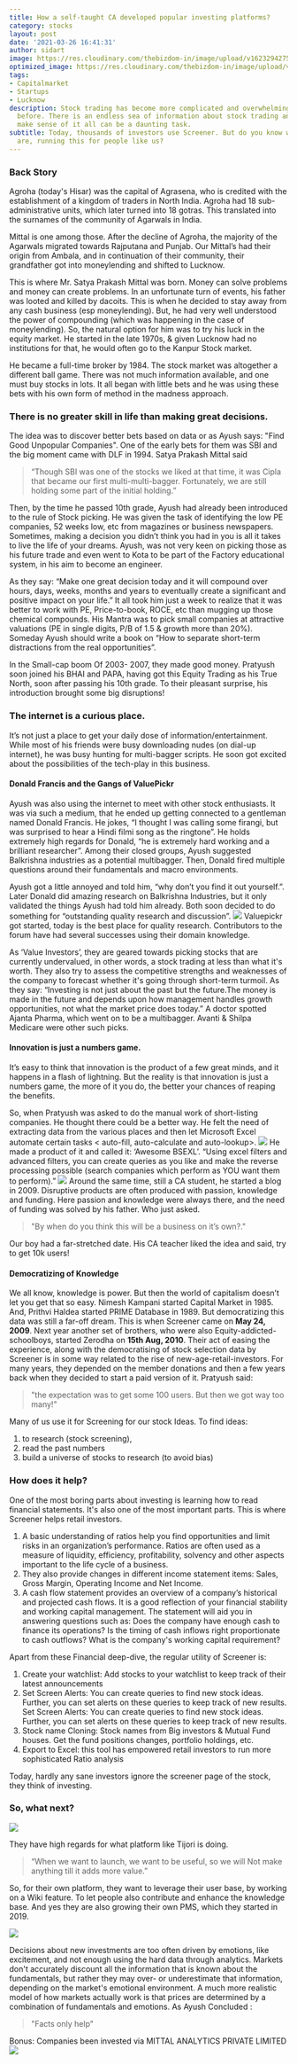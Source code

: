 ```yaml
---
title: How a self-taught CA developed popular investing platforms?
category: stocks
layout: post
date: '2021-03-26 16:41:31'
author: sidart
image: https://res.cloudinary.com/thebizdom-in/image/upload/v1623294275/Screener_bwrtpr.png
optimized_image: https://res.cloudinary.com/thebizdom-in/image/upload/v1623294275/Screener_bwrtpr.png
tags:
- Capitalmarket
- Startups
- Lucknow
description: Stock trading has become more complicated and overwhelming than ever
  before. There is an endless sea of information about stock trading and trying to
  make sense of it all can be a daunting task.
subtitle: Today, thousands of investors use Screener. But do you know who the folks
  are, running this for people like us?
---
```


### Back Story
Agroha (today's Hisar) was the capital of Agrasena, who is credited with the establishment of a kingdom of traders in North India. Agroha had 18 sub-administrative units, which later turned into 18 gotras. This translated into the surnames of the community of Agarwals in India. 

Mittal is one among those. After the decline of Agroha, the majority of the Agarwals migrated towards Rajputana and Punjab. Our Mittal’s had their origin from Ambala, and in continuation of their community, their grandfather got into moneylending and shifted to Lucknow.

This is where Mr. Satya Prakash Mittal was born. Money can solve problems and money can create problems. In an unfortunate turn of events, his father was looted and killed by dacoits. This is when he decided to stay away from any cash business (esp moneylending). But, he had very well understood the power of compounding (which was happening in the case of moneylending). So, the natural option for him was to try his luck in the equity market. He started in the late 1970s, & given Lucknow had no institutions for that, he would often go to the Kanpur Stock market.

He became a full-time broker by 1984. The stock market was altogether a different ball game. There was not much information available, and one must buy stocks in lots. It all began with little bets and he was using these bets with his own form of method in the madness approach.

### There is no greater skill in life than making great decisions.
The idea was to discover better bets based on data or as Ayush says: "Find Good Unpopular Companies". 
One of the early bets for them was SBI and the big moment came with DLF in 1994. Satya Prakash Mittal said 
> “Though SBI was one of the stocks we liked at that time, it was Cipla that became our first multi-multi-bagger. Fortunately, we are still holding some part of the initial holding.”

Then, by the time he passed 10th grade, Ayush had already been introduced to the rule of Stock picking.
He was given the task of identifying the low PE companies, 52 weeks low, etc from magazines or business newspapers. Sometimes, making a decision you didn’t think you had in you is all it takes to live the life of your dreams. 
Ayush, was not very keen on picking those as his future trade and even went to Kota to be part of the Factory educational system, in his aim to become an engineer.

As they say: “Make one great decision today and it will compound over hours, days, weeks, months and years to eventually create a significant and positive impact on your life.”
It all took him just a week to realize that it was better to work with PE, Price-to-book, ROCE, etc than mugging up those chemical compounds. His Mantra was to pick small companies at attractive valuations (PE in single digits, P/B of 1.5 & growth more than 20%). Someday Ayush should write a book on “How to separate short-term distractions from the real opportunities”.

In the Small-cap boom Of 2003- 2007, they made good money. Pratyush soon joined his BHAI and PAPA, having got this Equity Trading as his True North, soon after passing his 10th grade. To their pleasant surprise, his introduction brought some big disruptions!

### The internet is a curious place.
It’s not just a place to get your daily dose of information/entertainment. While most of his friends were busy downloading nudes (on dial-up internet), he was busy hunting for multi-bagger scripts. He soon got excited about the possibilities of the tech-play in this business.

#### Donald Francis and the Gangs of ValuePickr
Ayush was also using the internet to meet with other stock enthusiasts. It was via such a medium, that he ended up getting connected to a gentleman named Donald Francis. He jokes, “I thought I was calling some firangi, but was surprised to hear a Hindi filmi song as the ringtone”.
He holds extremely high regards for Donald, “he is extremely hard working and a brilliant researcher”. Among their closed groups, Ayush suggested Balkrishna industries as a potential multibagger. Then, Donald fired multiple questions around their fundamentals and macro environments.

Ayush got a little annoyed and told him, “why don’t you find it out yourself.”. Later Donald did amazing research on Balkrishna Industries, but it only validated the things Ayush had told him already. Both soon decided to do something for “outstanding quality research and discussion”.
![](https://pbs.twimg.com/media/ExaIO3XVIAAWPBF?format=png&name=small)
Valuepickr got started, today is the best place for quality research. Contributors to the forum have had several successes using their domain knowledge.

As ‘Value Investors’, they are geared towards picking stocks that are currently undervalued, in other words, a stock trading at less than what it's worth. They also try to assess the competitive strengths and weaknesses of the company to forecast whether it's going through short-term turmoil. As they say:
“Investing is not just about the past but the future.The money is made in the future and depends upon how management handles growth opportunities, not what the market price does today.”
A doctor spotted Ajanta Pharma, which went on to be a multibagger. Avanti & Shilpa Medicare were other such picks.

#### Innovation is just a numbers game.
It’s easy to think that innovation is the product of a few great minds, and it happens in a flash of lightning. But the reality is that innovation is just a numbers game, the more of it you do, the better your chances of reaping the benefits.

So, when Pratyush was asked to do the manual work of short-listing companies. He thought there could be a better way. He felt the need of extracting data from the various places and then let Microsoft Excel automate certain tasks < auto-fill, auto-calculate and auto-lookup>.
![](https://pbs.twimg.com/media/ExaJwwOU8AkHks_?format=png&name=small)
He made a product of it and called it: ‘Awesome BSEXL’. “Using excel filters and advanced filters, you can create queries as you like and make the reverse processing possible (search companies which perform as YOU want them to perform).”
![](https://pbs.twimg.com/media/ExaJtrpUUAMYOkq?format=png&name=small)
Around the same time, still a CA student, he started a blog in 2009. Disruptive products are often produced with passion, knowledge and funding. Here passion and knowledge were always there, and the need of funding was solved by his father. Who just asked.
> "By when do you think this will be a business on it’s own?." 

Our boy had a far-stretched date. His CA teacher liked the idea and said, try to get 10k users!

#### Democratizing of Knowledge
We all know, knowledge is power.
But then the world of capitalism doesn’t let you get that so easy. Nimesh Kampani started Capital Market in 1985. And, Prithvi Haldea started PRIME Database in 1989.
But democratizing this data was still a far-off dream. This is when Screener came on **May 24, 2009**. Next year another set of brothers, who were also Equity-addicted-schoolboys, started Zerodha on **15th Aug, 2010**. Their act of easing the experience, along with the democratising of stock selection data by Screener is in some way related to the rise of new-age-retail-investors.
For many years, they depended on the member donations and then a few years back when they decided to start a paid version of it. 
Pratyush said: 
> "the expectation was to get some 100 users. But then we got way too many!"

Many of us use it for Screening for our stock Ideas. To find ideas: 
1. to research (stock screening), 
2. read the past numbers 
3. build a universe of stocks to research (to avoid bias)


### How does it help?
One of the most boring parts about investing is learning how to read financial statements. It's also one of the most important parts. This is where Screener helps retail investors.
1. A basic understanding of ratios help you find opportunities and limit risks in an organization’s performance. Ratios are often used as a measure of liquidity, efficiency, profitability, solvency and other aspects important to the life cycle of a business. 
2. They also provide changes in different income statement items: Sales, Gross Margin, Operating Income and Net Income.
3. A cash flow statement provides an overview of a company’s historical and projected cash flows. It is a good reflection of your financial stability and working capital management. The statement will aid you in answering questions such as: Does the company have enough cash to finance its operations? Is the timing of cash inflows right proportionate to cash outflows? What is the company's working capital requirement?
 
Apart from these Financial deep-dive, the regular utility of Screener is:
1. Create your watchlist: Add stocks to your watchlist to keep track of their latest announcements
2. Set Screen Alerts: You can create queries to find new stock ideas. Further, you can set alerts on these queries to keep track of new results. Set Screen Alerts: You can create queries to find new stock ideas. Further, you can set alerts on these queries to keep track of new results. 
3. Stock name Cloning: Stock names from Big investors & Mutual Fund houses. Get the fund positions changes, portfolio holdings, etc.
4.  Export to Excel: this tool has empowered retail investors to run more sophisticated Ratio analysis

Today, hardly any sane investors ignore the screener page of the stock, they think of investing.
### So, what next? 
![](https://res.cloudinary.com/thebizdom-in/image/upload/v1623409593/SC2_sa0qgy.jpg)

They have high regards for what platform like Tijori is doing. 
> “When we want to launch, we want to be useful, so we will Not make anything till it adds more value.”

So, for their own platform, they want to leverage their user base, by working on a Wiki feature. To let people also contribute and enhance the knowledge base. And yes they are also growing their own PMS, which they started in 2019. 

![](https://res.cloudinary.com/thebizdom-in/image/upload/v1623409599/SC3_nh9bkr.jpg)

Decisions about new investments are too often driven by emotions, like excitement, and not enough using the hard data through analytics. Markets don't accurately discount all the information that is known about the fundamentals, but rather they may over- or underestimate that information, depending on the market's emotional environment. A much more realistic model of how markets actually work is that prices are determined by a combination of fundamentals and emotions.
As Ayush Concluded : 
> "Facts only help"


Bonus: Companies been invested via MITTAL ANALYTICS PRIVATE LIMITED
![](https://res.cloudinary.com/thebizdom-in/image/upload/v1623409011/sc1_f3kjei.jpg)
